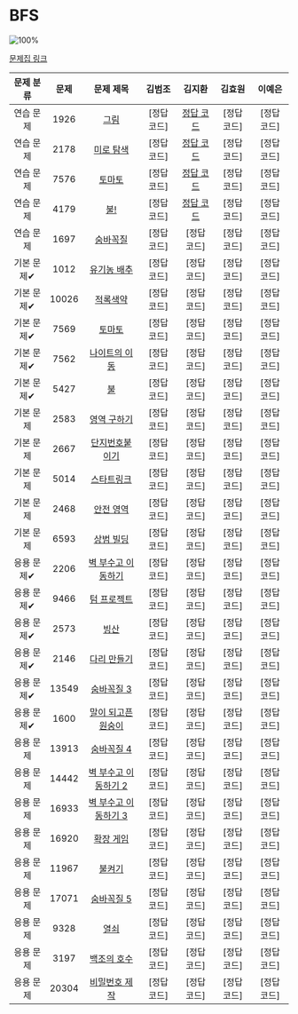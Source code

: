 # BFS

![100%](https://progress-bar.dev/4/?scale=30&title=progress&width=500&color=babaca&suffix=/30)

[문제집 링크](https://www.acmicpc.net/workbook/view/7313)

| 문제 분류 | 문제 | 문제 제목 | 김범조 | 김지환 | 김효원 | 이예은 |
| :--: | :--: | :--: | :--: | :--: | :--: | :--: |
| 연습 문제 | 1926 | [그림](https://www.acmicpc.net/problem/1926) | [정답 코드] | [정답 코드](/탐색/solution/1926-김지환.cpp) | [정답 코드] | [정답 코드] |
| 연습 문제 | 2178 | [미로 탐색](https://www.acmicpc.net/problem/2178) | [정답 코드] | [정답 코드](/탐색/solution/2178-김지환.cpp) | [정답 코드] | [정답 코드] |
| 연습 문제 | 7576 | [토마토](https://www.acmicpc.net/problem/7576) | [정답 코드] | [정답 코드](/탐색/solution/7576-김지환.cpp) | [정답 코드] | [정답 코드] |
| 연습 문제 | 4179 | [불!](https://www.acmicpc.net/problem/4179) | [정답 코드] | [정답 코드](/탐색/solution/4179-김지환.cpp) | [정답 코드] | [정답 코드] |
| 연습 문제 | 1697 | [숨바꼭질](https://www.acmicpc.net/problem/1697) | [정답 코드] | [정답 코드] | [정답 코드] | [정답 코드] |
| 기본 문제✔ | 1012 | [유기농 배추](https://www.acmicpc.net/problem/1012) | [정답 코드] | [정답 코드] | [정답 코드] | [정답 코드] |
| 기본 문제✔ | 10026 | [적록색약](https://www.acmicpc.net/problem/10026) | [정답 코드] | [정답 코드] | [정답 코드] | [정답 코드] |
| 기본 문제✔ | 7569 | [토마토](https://www.acmicpc.net/problem/7569) | [정답 코드] | [정답 코드] | [정답 코드] | [정답 코드] |
| 기본 문제✔ | 7562 | [나이트의 이동](https://www.acmicpc.net/problem/7562) | [정답 코드] | [정답 코드] | [정답 코드] | [정답 코드] |
| 기본 문제✔ | 5427 | [불](https://www.acmicpc.net/problem/5427) | [정답 코드] | [정답 코드] | [정답 코드] | [정답 코드] |
| 기본 문제 | 2583 | [영역 구하기](https://www.acmicpc.net/problem/2583) | [정답 코드] | [정답 코드] | [정답 코드] | [정답 코드] |
| 기본 문제 | 2667 | [단지번호붙이기](https://www.acmicpc.net/problem/2667) | [정답 코드] | [정답 코드] | [정답 코드] | [정답 코드] |
| 기본 문제 | 5014 | [스타트링크](https://www.acmicpc.net/problem/5014) | [정답 코드] | [정답 코드] | [정답 코드] | [정답 코드] |
| 기본 문제 | 2468 | [안전 영역](https://www.acmicpc.net/problem/2468) | [정답 코드] | [정답 코드] | [정답 코드] | [정답 코드] |
| 기본 문제 | 6593 | [상범 빌딩](https://www.acmicpc.net/problem/6593) | [정답 코드] | [정답 코드] | [정답 코드] | [정답 코드] |
| 응용 문제✔ | 2206 | [벽 부수고 이동하기](https://www.acmicpc.net/problem/2206) | [정답 코드] | [정답 코드] | [정답 코드] | [정답 코드] |
| 응용 문제✔ | 9466 | [텀 프로젝트](https://www.acmicpc.net/problem/9466) | [정답 코드] | [정답 코드] | [정답 코드] | [정답 코드] |
| 응용 문제✔ | 2573 | [빙산](https://www.acmicpc.net/problem/2573) | [정답 코드] | [정답 코드] | [정답 코드] | [정답 코드] |
| 응용 문제✔ | 2146 | [다리 만들기](https://www.acmicpc.net/problem/2146) | [정답 코드] | [정답 코드] | [정답 코드] | [정답 코드] |
| 응용 문제✔ | 13549 | [숨바꼭질 3](https://www.acmicpc.net/problem/13549) | [정답 코드] | [정답 코드] | [정답 코드] | [정답 코드] |
| 응용 문제✔ | 1600 | [말이 되고픈 원숭이](https://www.acmicpc.net/problem/1600) | [정답 코드] | [정답 코드] | [정답 코드] | [정답 코드] |
| 응용 문제 | 13913 | [숨바꼭질 4](https://www.acmicpc.net/problem/13913) | [정답 코드] | [정답 코드] | [정답 코드] | [정답 코드] |
| 응용 문제 | 14442 | [벽 부수고 이동하기 2](https://www.acmicpc.net/problem/14442) | [정답 코드] | [정답 코드] | [정답 코드] | [정답 코드] |
| 응용 문제 | 16933 | [벽 부수고 이동하기 3](https://www.acmicpc.net/problem/16933) | [정답 코드] | [정답 코드] | [정답 코드] | [정답 코드] |
| 응용 문제 | 16920 | [확장 게임](https://www.acmicpc.net/problem/16920) | [정답 코드] | [정답 코드] | [정답 코드] | [정답 코드] |
| 응용 문제 | 11967 | [불켜기](https://www.acmicpc.net/problem/11967) | [정답 코드] | [정답 코드] | [정답 코드] | [정답 코드] |
| 응용 문제 | 17071 | [숨바꼭질 5](https://www.acmicpc.net/problem/17071) | [정답 코드] | [정답 코드] | [정답 코드] | [정답 코드] |
| 응용 문제 | 9328 | [열쇠](https://www.acmicpc.net/problem/9328) | [정답 코드] | [정답 코드] | [정답 코드] | [정답 코드] |
| 응용 문제 | 3197 | [백조의 호수](https://www.acmicpc.net/problem/3197) | [정답 코드] | [정답 코드] | [정답 코드] | [정답 코드] |
| 응용 문제 | 20304 | [비밀번호 제작](https://www.acmicpc.net/problem/20304) | [정답 코드] | [정답 코드] | [정답 코드] | [정답 코드] |

